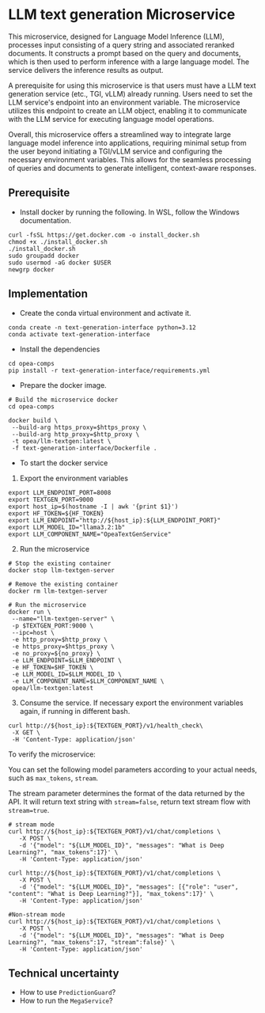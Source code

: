 # LLM text generation Microservice
This microservice, designed for Language Model Inference (LLM), processes input consisting of a query string and associated reranked documents. It constructs a prompt based on the query and documents, which is then used to perform inference with a large language model. The service delivers the inference results as output.

A prerequisite for using this microservice is that users must have a LLM text generation service (etc., TGI, vLLM) already running. Users need to set the LLM service's endpoint into an environment variable. The microservice utilizes this endpoint to create an LLM object, enabling it to communicate with the LLM service for executing language model operations.

Overall, this microservice offers a streamlined way to integrate large language model inference into applications, requiring minimal setup from the user beyond initiating a TGI/vLLM service and configuring the necessary environment variables. This allows for the seamless processing of queries and documents to generate intelligent, context-aware responses.

## Prerequisite
- Install docker by running the following. In WSL, follow the Windows documentation. 
```
curl -fsSL https://get.docker.com -o install_docker.sh
chmod +x ./install_docker.sh
./install_docker.sh
sudo groupadd docker
sudo usermod -aG docker $USER
newgrp docker
```

## Implementation
- Create the conda virtual environment and activate it.
```
conda create -n text-generation-interface python=3.12 
conda activate text-generation-interface
```
- Install the dependencies
```
cd opea-comps
pip install -r text-generation-interface/requirements.yml
```
- Prepare the docker image.
 ```
 # Build the microservice docker
cd opea-comps

docker build \
  --build-arg https_proxy=$https_proxy \
  --build-arg http_proxy=$http_proxy \
  -t opea/llm-textgen:latest \
  -f text-generation-interface/Dockerfile .
 ```
 - To start the docker service 

 1. Export the environment variables
 ```
export LLM_ENDPOINT_PORT=8008
export TEXTGEN_PORT=9000
export host_ip=$(hostname -I | awk '{print $1}')
export HF_TOKEN=${HF_TOKEN} 
export LLM_ENDPOINT="http://${host_ip}:${LLM_ENDPOINT_PORT}"
export LLM_MODEL_ID="llama3.2:1b"
export LLM_COMPONENT_NAME="OpeaTextGenService"
 ```
 2. Run the microservice
 ```
# Stop the existing container
docker stop llm-textgen-server

# Remove the existing container
docker rm llm-textgen-server

# Run the microservice
docker run \
  --name="llm-textgen-server" \
  -p $TEXTGEN_PORT:9000 \
  --ipc=host \
  -e http_proxy=$http_proxy \
  -e https_proxy=$https_proxy \
  -e no_proxy=${no_proxy} \
  -e LLM_ENDPOINT=$LLM_ENDPOINT \
  -e HF_TOKEN=$HF_TOKEN \
  -e LLM_MODEL_ID=$LLM_MODEL_ID \
  -e LLM_COMPONENT_NAME=$LLM_COMPONENT_NAME \
  opea/llm-textgen:latest
 ```

 3. Consume the service. If necessary export the environment variables again, if running in different bash.
 ```
 curl http://${host_ip}:${TEXTGEN_PORT}/v1/health_check\
  -X GET \
  -H 'Content-Type: application/json'
 ```

To verify the microservice:

You can set the following model parameters according to your actual needs, such as `max_tokens`, `stream`.

The stream parameter determines the format of the data returned by the API. It will return text string with `stream=false`, return text stream flow with `stream=true`.

 ```
 # stream mode
curl http://${host_ip}:${TEXTGEN_PORT}/v1/chat/completions \
    -X POST \
    -d '{"model": "${LLM_MODEL_ID}", "messages": "What is Deep Learning?", "max_tokens":17}' \
    -H 'Content-Type: application/json'

curl http://${host_ip}:${TEXTGEN_PORT}/v1/chat/completions \
    -X POST \
    -d '{"model": "${LLM_MODEL_ID}", "messages": [{"role": "user", "content": "What is Deep Learning?"}], "max_tokens":17}' \
    -H 'Content-Type: application/json'

#Non-stream mode
curl http://${host_ip}:${TEXTGEN_PORT}/v1/chat/completions \
    -X POST \
    -d '{"model": "${LLM_MODEL_ID}", "messages": "What is Deep Learning?", "max_tokens":17, "stream":false}' \
    -H 'Content-Type: application/json'
 ```

 ## Technical uncertainty
 - How to use `PredictionGuard`?
 - How to run the `MegaService`?
 

